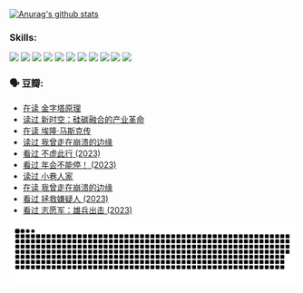 
[![Anurag's github stats](https://github-readme-stats.vercel.app/api?username=w940853815)](https://github.com/anuraghazra/github-readme-stats)

### Skills:

<code><img height="32" src="https://cdn.jsdelivr.net/npm/simple-icons@v5/icons/python.svg"></code>
<code><img height="32" src="https://cdn.jsdelivr.net/npm/simple-icons@v5/icons/javascript.svg"></code>
<code><img height="32" src="https://cdn.jsdelivr.net/npm/simple-icons@v5/icons/django.svg"></code>
<code><img height="32" src="https://cdn.jsdelivr.net/npm/simple-icons@v5/icons/flask.svg"></code>
<code><img height="32" src="https://cdn.jsdelivr.net/npm/simple-icons@v5/icons/vuetify.svg"></code>
<code><img height="32" src="https://cdn.jsdelivr.net/npm/simple-icons@v5/icons/git.svg"></code>
<code><img height="32" src="https://cdn.jsdelivr.net/npm/simple-icons@v5/icons/docker.svg"></code>
<code><img height="32" src="https://cdn.jsdelivr.net/npm/simple-icons@v5/icons/postgresql.svg"></code>
<code><img height="32" src="https://cdn.jsdelivr.net/npm/simple-icons@v5/icons/elasticsearch.svg"></code>
<code><img height="32" src="https://cdn.jsdelivr.net/npm/simple-icons@v5/icons/macos.svg"></code>
<code><img height="32" src="https://cdn.jsdelivr.net/npm/simple-icons@v5/icons/linux.svg"></code>

### 🗣 豆瓣:

<!-- DOUBAN-ACTIVITIES:START -->
- [在读 金字塔原理](https://www.douban.com/people/136069238/status/4507497587/?_i=06768211)
- [读过 新时空：硅碳融合的产业革命](https://www.douban.com/people/136069238/status/4506659177/?_i=06768211)
- [在读 埃隆·马斯克传](https://www.douban.com/people/136069238/status/4500417190/?_i=06768211)
- [读过 我曾走在崩溃的边缘](https://www.douban.com/people/136069238/status/4500416754/?_i=06768211)
- [看过 不虚此行‎ (2023)](https://www.douban.com/people/136069238/status/4499973052/?_i=06768211)
- [看过 年会不能停！‎ (2023)](https://www.douban.com/people/136069238/status/4498582002/?_i=06768211)
- [读过 小巷人家](https://www.douban.com/people/136069238/status/4489290935/?_i=06768211)
- [在读 我曾走在崩溃的边缘](https://www.douban.com/people/136069238/status/4489290559/?_i=06768211)
- [看过 拯救嫌疑人‎ (2023)](https://www.douban.com/people/136069238/status/4477421513/?_i=06768211)
- [看过 志愿军：雄兵出击‎ (2023)](https://www.douban.com/people/136069238/status/4465247367/?_i=06768211)
<!-- DOUBAN-ACTIVITIES:END -->


![Snake animation](https://raw.githubusercontent.com/w940853815/w940853815/output/github-contribution-grid-snake.svg)

<!--
**w940853815/w940853815** is a ✨ _special_ ✨ repository because its `README.md` (this file) appears on your GitHub profile.

Here are some ideas to get you started:

- 🔭 I’m currently working on ...
- 🌱 I’m currently learning ...
- 👯 I’m looking to collaborate on ...
- 🤔 I’m looking for help with ...
- 💬 Ask me about ...
- 📫 How to reach me: ...
- 😄 Pronouns: ...
- ⚡ Fun fact: ...
-->
